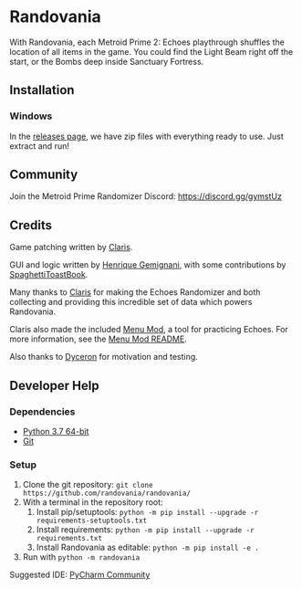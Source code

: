 # Randovania

With Randovania, each Metroid Prime 2: Echoes playthrough shuffles the location of all items in the game.
You could find the Light Beam right off the start, or the Bombs deep inside Sanctuary Fortress.

## Installation

### Windows

In the [releases page](https://github.com/henriquegemignani/randovania/releases), we have zip files
with everything ready to use. Just extract and run!

## Community

Join the Metroid Prime Randomizer Discord: <https://discord.gg/gymstUz>

## Credits
Game patching written by [Claris](https://www.twitch.tv/claris).

GUI and logic written by [Henrique Gemignani](https://github.com/henriquegemignani/), with some
contributions by [SpaghettiToastBook](https://www.twitch.tv/spaghettitoastbook).

Many thanks to [Claris](https://www.twitch.tv/claris) for
making the Echoes Randomizer and both collecting and providing this
incredible set of data which powers Randovania.

Claris also made the included [Menu Mod](https://www.dropbox.com/s/yhqqafaxfo3l4vn/Echoes%20Menu.7z),
a tool for practicing Echoes. For more information, see the
[Menu Mod README](https://www.dropbox.com/s/yhqqafaxfo3l4vn/Echoes%20Menu.7z?file_subpath=%2FEchoes+Menu%2Freadme.txt).

Also thanks to [Dyceron](https://www.twitch.tv/dyceron) for motivation and testing.

## Developer Help

### Dependencies

* [Python 3.7 64-bit](https://www.python.org/downloads/release/python-376/)
* [Git](https://git-scm.com/downloads)

### Setup

1.  Clone the git repository: `git clone https://github.com/randovania/randovania/`
2.  With a terminal in the repository root:
    1. Install pip/setuptools: `python -m pip install --upgrade -r requirements-setuptools.txt`
    2. Install requirements:   `python -m pip install --upgrade -r requirements.txt`
    3. Install Randovania as editable: `python -m pip install -e .`
3.  Run with `python -m randovania`

Suggested IDE: [PyCharm Community](https://www.jetbrains.com/pycharm/download/)
